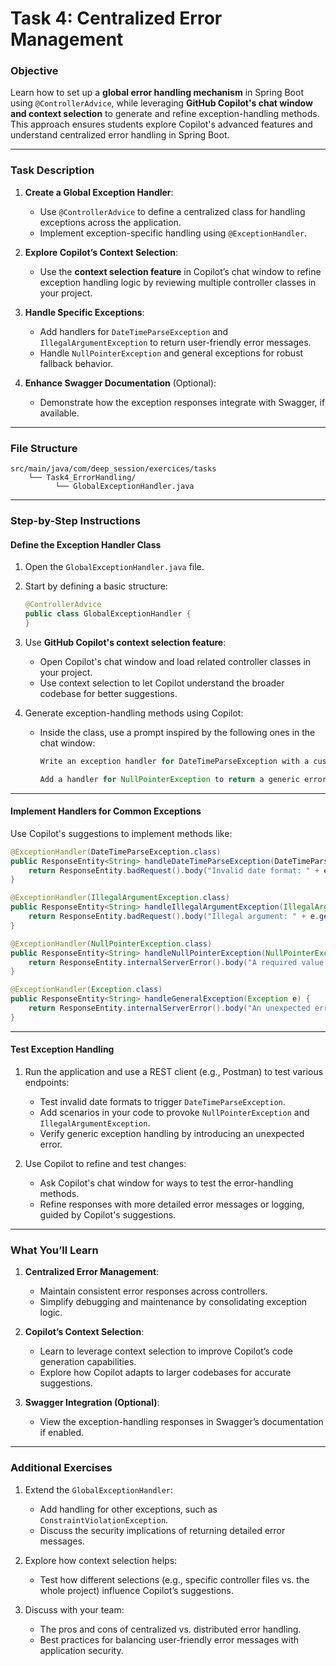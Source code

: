 # Task 4: Centralized Error Management

### **Objective**
Learn how to set up a **global error handling mechanism** in Spring Boot using `@ControllerAdvice`, while leveraging **GitHub Copilot's chat window and context selection** to generate and refine exception-handling methods. This approach ensures students explore Copilot's advanced features and understand centralized error handling in Spring Boot.

---

### **Task Description**
1. **Create a Global Exception Handler**:
   - Use `@ControllerAdvice` to define a centralized class for handling exceptions across the application.
   - Implement exception-specific handling using `@ExceptionHandler`.

2. **Explore Copilot’s Context Selection**:
   - Use the **context selection feature** in Copilot’s chat window to refine exception handling logic by reviewing multiple controller classes in your project.

3. **Handle Specific Exceptions**:
   - Add handlers for `DateTimeParseException` and `IllegalArgumentException` to return user-friendly error messages.
   - Handle `NullPointerException` and general exceptions for robust fallback behavior.

4. **Enhance Swagger Documentation** (Optional):
   - Demonstrate how the exception responses integrate with Swagger, if available.

---

### **File Structure**
```plaintext
src/main/java/com/deep_session/exercices/tasks
    └── Task4_ErrorHandling/
          └── GlobalExceptionHandler.java
```

---

### **Step-by-Step Instructions**

#### **Define the Exception Handler Class**

1. Open the `GlobalExceptionHandler.java` file.
2. Start by defining a basic structure:
   ```java
   @ControllerAdvice
   public class GlobalExceptionHandler {
   }
   ```
3. Use **GitHub Copilot's context selection feature**:
   - Open Copilot's chat window and load related controller classes in your project.
   - Use context selection to let Copilot understand the broader codebase for better suggestions.

4. Generate exception-handling methods using Copilot:
   - Inside the class, use a prompt inspired by the following ones in the chat window:
     ```java
     Write an exception handler for DateTimeParseException with a custom error message.
     ```
     ```java
     Add a handler for NullPointerException to return a generic error response.
     ```

---

#### **Implement Handlers for Common Exceptions**

Use Copilot's suggestions to implement methods like:

```java
@ExceptionHandler(DateTimeParseException.class)
public ResponseEntity<String> handleDateTimeParseException(DateTimeParseException e) {
    return ResponseEntity.badRequest().body("Invalid date format: " + e.getParsedString());
}

@ExceptionHandler(IllegalArgumentException.class)
public ResponseEntity<String> handleIllegalArgumentException(IllegalArgumentException e) {
    return ResponseEntity.badRequest().body("Illegal argument: " + e.getMessage());
}

@ExceptionHandler(NullPointerException.class)
public ResponseEntity<String> handleNullPointerException(NullPointerException e) {
    return ResponseEntity.internalServerError().body("A required value was null. Please check your request.");
}

@ExceptionHandler(Exception.class)
public ResponseEntity<String> handleGeneralException(Exception e) {
    return ResponseEntity.internalServerError().body("An unexpected error occurred: " + e.getMessage());
}
```

---

#### **Test Exception Handling**

1. Run the application and use a REST client (e.g., Postman) to test various endpoints:
   - Test invalid date formats to trigger `DateTimeParseException`.
   - Add scenarios in your code to provoke `NullPointerException` and `IllegalArgumentException`.
   - Verify generic exception handling by introducing an unexpected error.

2. Use Copilot to refine and test changes:
   - Ask Copilot's chat window for ways to test the error-handling methods.
   - Refine responses with more detailed error messages or logging, guided by Copilot's suggestions.

---

### **What You’ll Learn**
1. **Centralized Error Management**:
   - Maintain consistent error responses across controllers.
   - Simplify debugging and maintenance by consolidating exception logic.

2. **Copilot’s Context Selection**:
   - Learn to leverage context selection to improve Copilot’s code generation capabilities.
   - Explore how Copilot adapts to larger codebases for accurate suggestions.

3. **Swagger Integration (Optional)**:
   - View the exception-handling responses in Swagger’s documentation if enabled.

---

### **Additional Exercises**

1. Extend the `GlobalExceptionHandler`:
   - Add handling for other exceptions, such as `ConstraintViolationException`.
   - Discuss the security implications of returning detailed error messages.

2. Explore how context selection helps:
   - Test how different selections (e.g., specific controller files vs. the whole project) influence Copilot’s suggestions.

3. Discuss with your team:
   - The pros and cons of centralized vs. distributed error handling.
   - Best practices for balancing user-friendly error messages with application security.